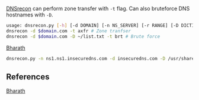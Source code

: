 [DNSrecon](https://github.com/darkoperator/dnsrecon) can perform zone transfer with `-t` flag. Can also bruteforce DNS hostnames with `-D`.

```bash
usage: dnsrecon.py [-h] [-d DOMAIN] [-n NS_SERVER] [-r RANGE] [-D DICTIONARY] [-f] [-a] [-s] [-b] [-y] [-k] [-w] [-z] [--threads THREADS] [--lifetime LIFETIME] [--tcp] [--db DB] [-x XML] [-c CSV] [-j JSON] [--iw] [--disable_check_recursion] [--disable_check_bindversion] [-V] [-v] [-t TYPE]
dnsrecon -d $domain.com -t axfr # Zone tranfser
dnsrecon -d $domain.com -D ~/list.txt -t brt # Brute force
```

[Bharath](https://blog.appsecco.com/a-penetration-testers-guide-to-sub-domain-enumeration-7d842d5570f6)
```bash
dnsrecon.py -n ns1.ns1.insecuredns.com -d insecuredns.com -D /usr/share/seclists/Discovery/DNS/subdomains-top1mil-5000.txt -t brt
```


## References

[Bharath](https://blog.appsecco.com/a-penetration-testers-guide-to-sub-domain-enumeration-7d842d5570f6)
